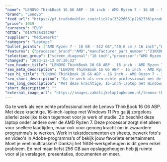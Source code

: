 ```yaml
---
"name": "LENOVO ThinkBook 16 G6 ABP - 16 inch - AMD Ryzen 7 - 16 GB - 512 GB - Windows 11 Pro"
"brand": "Lenovo"
"feed_url": "https://pf.tradedoubler.com/click?a(3322666)p(262336)product(50617-1795822)ttid(3)url(https%3A%2F%2Fwww.mediamarkt.nl%2Fnl%2Fproduct%2F_lenovo-thinkbook-16-g6-abp-16-inch-amd-ryzen-7-16-gb-512-gb-windows-11-pro-1795822.html%3Futm_source%3Dtradedoubler%26utm_medium%3Daff-comparison%26utm_term%3D1795822)"
"price": 1039
"currency": "EUR"
"GTIN": "0197528432298"
"supplier": "Mediamarkt"
"category": "Laptops"
"bullet_points": ["AMD Ryzen 7 - 16 GB - 512 GB","40,6 cm / 16 inch","WUXGA - 40,6 cm / 16 inch","SSD , 512 GB , M.2 via PCIe","2x USB 3.2 (Gen 1, Type-A), 2x USB 3.2 (Gen 2, Type-C) met DisplayPort, 1x netwerkaansluiting (RJ-45), 1x HDMI 2.1, 1x hoofdtelefoon-/microfooncombo, 1x SD-kaartlezer","Lithium polymer","35.6 cm x 1.75 cm x 25.35 cm /"]
"features": {"processor_brand":"AMD","manufacturer_part_number":"21KK000KMH","additional_update_information":"Voor zover op de afbeeldingen apps worden getoond, geldt dat MediaMarkt niet kan garanderen dat de apps tijdens de volledige levensduur van het product goed zullen blijven functioneren. Dit hangt af van het beleid van de fabrikant.","image_ratio":"16:10","product_height":"1,75 cm","short_description":"THINKBOOK 16 G6 ABP - 21KK000KMH","bluetooth":"Ja","configuration":"AMD Ryzen 7 - 16 GB - 512 GB","hard_disk_1":"SSD , 512 GB , M.2 via PCIe","screen_diagonal_cm":"40,6 cm","processor_model":"Ryzen™ 7","manufacturer_guarantee":"2 jaar","panel_type":"IPS (In-Plane Switching)","touchscreen":"Nee","number_of_processor_cores":"8","manufacturer_supported_software_updates":"Onbekend","processor":"AMD Ryzen 7 7730U","processor_speed_with_turbo":"4.5 GHz","scope_of_delivery":"Laptop, AC-adapter (65 W), handleiding","dimensions_weight":"35.6 cm x 1.75 cm x 25.35 cm /","memory_speeds":"3200 MHz","integrated_mike":"Ja","speakers":"Ja","convertibility":"Vast scherm","product_introduction_date":"2023-10-20","model_year":"2023","shipping_costs":"0.00","screen_type":"Mat scherm","memory_size":"16 GB","battery_capacity":"45 Wh","wlan_standards":"WiFi 6 (802.11AX)","weight":"1,70 kg","ram_configuration":"2x 8 GB SO-DIMM","delivery_time":"1","bluetooth_version":"5.1","brightness":"300 cd/m²","processor_clock_rate":"2 GHz","product_manufacturer":"LENOVO","depth":"25,35 cm","color":"Grijs","battery_type":"Lithium polymer","product_type":"Laptop","capacity_of_1_hard_disk":"512 GB","type_of_1_hard_disk":"SSD","old_price":"1089.00","front_camera":"Ja","integrated_webcam":"Ja","update_policy":"Onbekend","total_storage_space_in_gb":"512 GB","wlan":"Ja","product_depth":"25,35 cm","ram_type":"DDR4","product_width":"35,6 cm","connections":"2x USB 3.2 (Gen 1, Type-A), 2x USB 3.2 (Gen 2, Type-C) met DisplayPort, 1x netwerkaansluiting (RJ-45), 1x HDMI 2.1, 1x hoofdtelefoon-/microfooncombo, 1x SD-kaartlezer","previous_price":"1089.00","image_quality":"WUXGA","height":"1,75 cm","screen_diagonal_cm_inch":"40,6 cm / 16 inch","screen_diagonal_inches":"16 inch","card_reader":"Ja","resolution":"1920 x 1200","total_storage_space":"512 GB","operating_system":"Windows"}
"selection_group": {"screen_diagonal":"16 inch","processor":"AMD Ryzen 7","changed_price_past_3_days":false,"product_family":"ThinkBook"}
"changed": "2023-12-13 07:20:22"
"seo_header_title": "LENOVO ThinkBook 16 G6 ABP - 16 inch - AMD Ryzen 7 - 16 GB - 512 GB - Windows 11 Pro"
"seo_meta_description": "LENOVO ThinkBook 16 G6 ABP - 16 inch - AMD Ryzen 7 - 16 GB - 512 GB - Windows 11 Pro"
"seo_h1_title": "LENOVO ThinkBook 16 G6 ABP - 16 inch - AMD Ryzen 7 - 16 GB - 512 GB - Windows 11 Pro"
"seo_short_description": "Ga te werk als een echte professional met de Lenovo ThinkBook 16 G6 ABP."
"seo_long_description": "Met deze krachtige, 16-inch-laptop met Windows 11 Pro ga jij zorgeloos allerlei zakelijke taken tegemoet voor je werk of studie. Zo beschikt deze laptop onder andere over de AMD Ryzen 7. Deze processor zorgt niet alleen voor snellere laadtijden, maar ook voor genoeg kracht om in zwaardere programma's te werken. Werk in tekstdocumenten en sheets, bewerk foto's en video's in Adobe-programma's of bekijk jouw favoriete entertainment. Moet je veel multitasken? Dankzij het 16GB-werkgeheugen is dit geen enkel probleem. En met maar liefst 256 GB aan opslaggeheugen heb jij ruimte voor al je verslagen, presentaties, documenten en meer."
"short_description": ""
"external_image_url": "https://images.zakelijkelaptopkopen.nl/lenovo-thinkbook-16-g6-abp-16-inch-amd-ryzen-7-16-gb-512-gb-windows-11-pro-1795822.webp"
---
```


Ga te werk als een echte professional met de Lenovo ThinkBook 16 G6 ABP. Met deze krachtige, 16-inch-laptop met Windows 11 Pro ga jij zorgeloos allerlei zakelijke taken tegemoet voor je werk of studie. Zo beschikt deze laptop onder andere over de AMD Ryzen 7. Deze processor zorgt niet alleen voor snellere laadtijden, maar ook voor genoeg kracht om in zwaardere programma's te werken. Werk in tekstdocumenten en sheets, bewerk foto's en video's in Adobe-programma's of bekijk jouw favoriete entertainment. Moet je veel multitasken? Dankzij het 16GB-werkgeheugen is dit geen enkel probleem. En met maar liefst 256 GB aan opslaggeheugen heb jij ruimte voor al je verslagen, presentaties, documenten en meer.